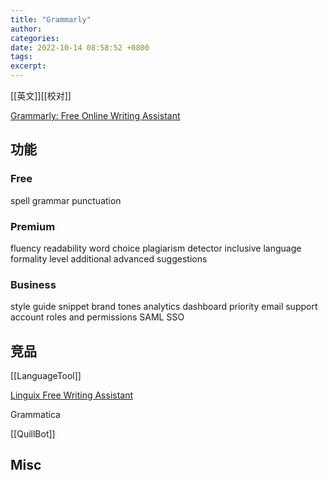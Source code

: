 ```yaml
---
title: "Grammarly"
author: 
categories: 
date: 2022-10-14 08:58:52 +0800
tags: 
excerpt: 
---
```


[[英文]][[校对]]

[Grammarly: Free Online Writing Assistant](https://www.grammarly.com/)

## 功能


### Free

spell
grammar
punctuation

### Premium

fluency
readability
word choice
plagiarism detector
inclusive language
formality level
additional advanced suggestions

### Business

style guide
snippet
brand tones
analytics dashboard
priority email support
account roles and permissions
SAML SSO


## 竞品


[[LanguageTool]]

[Linguix Free Writing Assistant](https://linguix.com/)

Grammatica

[[QuillBot]]


## Misc




